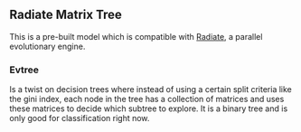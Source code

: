 
## Radiate Matrix Tree

This is a pre-built model which is compatible with [Radiate](https://crates.io/crates/radiate), a parallel evolutionary engine.

### Evtree
Is a twist on decision trees where instead of using a certain split criteria like the gini index, each node in the tree has a collection of matrices and uses these matrices to decide which subtree to explore. It is a binary tree and is only good for classification right now. 